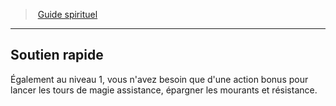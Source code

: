 ﻿---
!GenericItem
Id: cleric_guide_hd.md#soutien-rapide
ParentLink: cleric_guide_hd.md#guide-spirituel
Name: Soutien rapide
ParentName: Guide spirituel
NameLevel: 2
Attributes: {}
---
> [Guide spirituel](hd_cleric_guide.md)

---

## Soutien rapide

Également au niveau 1, vous n'avez besoin que d'une action bonus pour lancer les tours de magie assistance, épargner les mourants et résistance.

